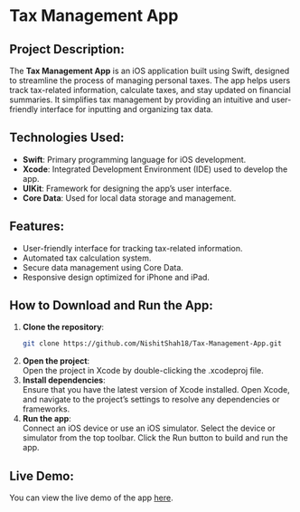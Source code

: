 # Tax Management App

## Project Description:
The **Tax Management App** is an iOS application built using Swift, designed to streamline the process of managing personal taxes. The app helps users track tax-related information, calculate taxes, and stay updated on financial summaries. It simplifies tax management by providing an intuitive and user-friendly interface for inputting and organizing tax data.

## Technologies Used:
- **Swift**: Primary programming language for iOS development.
- **Xcode**: Integrated Development Environment (IDE) used to develop the app.
- **UIKit**: Framework for designing the app’s user interface.
- **Core Data**: Used for local data storage and management.

## Features:
- User-friendly interface for tracking tax-related information.
- Automated tax calculation system.
- Secure data management using Core Data.
- Responsive design optimized for iPhone and iPad.

## How to Download and Run the App:

1. **Clone the repository**:
   ```bash
   git clone https://github.com/NishitShah18/Tax-Management-App.git
2. **Open the project**:<br>
   Open the project in Xcode by double-clicking the .xcodeproj file.
3. **Install dependencies**:<br>
   Ensure that you have the latest version of Xcode installed.
   Open Xcode, and navigate to the project’s settings to resolve any dependencies or frameworks.
4. **Run the app**:<br>
   Connect an iOS device or use an iOS simulator.
   Select the device or simulator from the top toolbar.
   Click the Run button to build and run the app.

## Live Demo:
You can view the live demo of the app [here](https://seneca-my.sharepoint.com/:v:/g/personal/ngshah3_myseneca_ca/ERkP5fgskfVLh-8HJ-x9dsIBu01Kqpg6sTLx_dZ2nprFOw?e=0go2Wm&nav=eyJyZWZlcnJhbEluZm8iOnsicmVmZXJyYWxBcHAiOiJTdHJlYW1XZWJBcHAiLCJyZWZlcnJhbFZpZXciOiJTaGFyZURpYWxvZy1MaW5rIiwicmVmZXJyYWxBcHBQbGF0Zm9ybSI6IldlYiIsInJlZmVycmFsTW9kZSI6InZpZXcifX0%3D).
